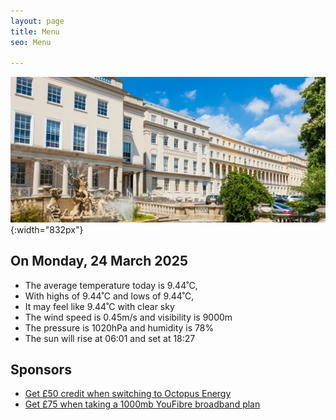 ```yaml
---
layout: page
title: Menu
seo: Menu

---
```


![Logo](/images/logo.jpg){:width="832px"}


<!-- weather_marker starts -->
## On Monday, 24 March 2025

- The average temperature today is 9.44˚C,
- With highs of 9.44˚C and lows of 9.44˚C,
- It may feel like 9.44˚C with clear sky
- The wind speed is 0.45m/s and visibility is 9000m
- The pressure is 1020hPa and humidity is 78%
- The sun will rise at 06:01 and set at 18:27

<!-- weather_marker ends -->


## Sponsors

- [Get £50 credit when switching to Octopus Energy](https://bit.ly/3oD1nnS)
- [Get £75 when taking a 1000mb YouFibre broadband plan](https://aklam.io/91zWhU?)

